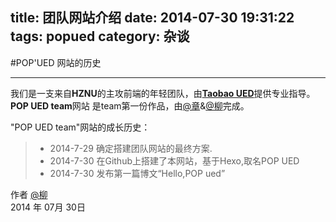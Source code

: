title: 团队网站介绍
date: 2014-07-30 19:31:22
tags: popued
category: 杂谈
---
#POP'UED 网站的历史

------

我们是一支来自**HZNU**的主攻前端的年轻团队，由[**Taobao UED**][1]提供专业指导。**POP UED team**网站 是team第一份作品，由[@章][2]&[@柳][3]完成。

"POP UED team"网站的成长历史：
> * 2014-7-29 确定搭建团队网站的最终方案.
> * 2014-7-30 在Github上搭建了本网站，基于Hexo,取名POP UED
> * 2014-7-30 发布第一篇博文“Hello,POP ued”

作者 [@柳][3]     
2014 年 07月 30日 



[1]: http://ued.taobao.com/
[2]: http://www.huangang.net/
[3]: http://2dm.org/